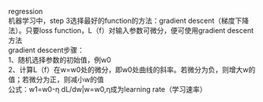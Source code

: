 regression  
机器学习中，step 3选择最好的function的方法：gradient descent（梯度下降法）。只要loss function，L（f）对输入参数可微分，便可使用gradient descent方法  
gradient descent步骤：  
1、随机选择参数的初始值，例w0  
2、计算L（f）在w=w0处的微分，即w0处曲线的斜率。若微分为负，则增大w的值；若微分为正，则减小w的值  
公式：w1=w0-η dL/dw|w=w0,η成为learning rate（学习速率）  

